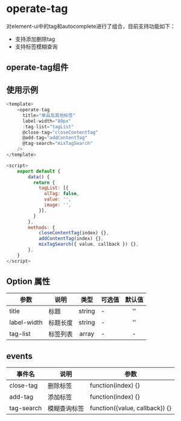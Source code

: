 # operate-tag
对element-ui中的tag和autocomplete进行了组合，目前支持功能如下：
- 支持添加删除tag
- 支持标签模糊查询

## operate-tag组件

## 使用示例

```javascript
<template>
    <operate-tag
      title="单品及其他标签"
      label-width="80px"
      :tag-list="tagList"
      @close-tag="closeContentTag"
      @add-tag="addContentTag"
      @tag-search="mixTagSearch"
    />
</template>

<script>
    export default {
        data() {
          return {
            tagList: [{
              alTag: false,
              value: '',
              image: '',
            }],
          }
        },
        methods: {
            closeContentTag(index) {},
            addContentTag(index) {},
            mixTagSearch({ value, callback }) {},
        },
    }
</script>
```

## Option 属性

| 参数 | 说明 | 类型 | 可选值 | 默认值 |
| --- |------|:----:|-----|:-----:|
| title | 标题 | string | - | '' |
| label-width | 标题长度 | string | - | '' |
| tag-list | 标签列表| array | - | -


## events

| 事件名          | 说明                | 参数         |
| -------------- | ------------------ | ------------ |
| close-tag     | 删除标签   | function(index) {}  |
| add-tag     | 添加标签   | function(index) {}  |
| tag-search     |  模糊查询标签  | function({value, callback}) {}  |
